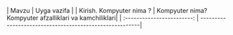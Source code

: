 | Mavzu | Uyga vazifa |
| Kirish. Kompyuter nima ?   |  Kompyuter nima? Kompyuter afzalliklari va kamchiliklari|
| :------------------------: | --------------------------------------------------------|